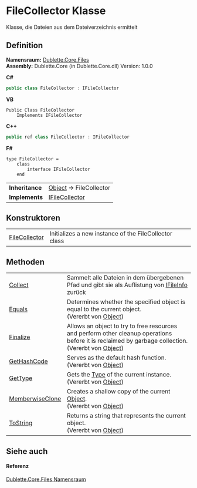 # FileCollector Klasse


Klasse, die Dateien aus dem Dateiverzeichnis ermittelt



## Definition
**Namensraum:** <a href="dbbda016-df98-cade-8718-28c8366c591c">Dublette.Core.Files</a>  
**Assembly:** Dublette.Core (in Dublette.Core.dll) Version: 1.0.0

**C#**
``` C#
public class FileCollector : IFileCollector
```
**VB**
``` VB
Public Class FileCollector
	Implements IFileCollector
```
**C++**
``` C++
public ref class FileCollector : IFileCollector
```
**F#**
``` F#
type FileCollector = 
    class
        interface IFileCollector
    end
```

<table><tr><td><strong>Inheritance</strong></td><td><a href="https://learn.microsoft.com/dotnet/api/system.object" target="_blank" rel="noopener noreferrer">Object</a>  →  FileCollector</td></tr>
<tr><td><strong>Implements</strong></td><td><a href="488486e4-d838-12d9-77be-631f084b31e6">IFileCollector</a></td></tr>
</table>



## Konstruktoren
<table>
<tr>
<td><a href="76c21898-819b-9a0a-e66a-03284569714b">FileCollector</a></td>
<td>Initializes a new instance of the FileCollector class</td></tr>
</table>

## Methoden
<table>
<tr>
<td><a href="2ec3ab18-7405-ff3a-48cd-fd9a03403132">Collect</a></td>
<td>Sammelt alle Dateien in dem übergebenen Pfad und gibt sie als Auflistung von <a href="d9482989-6c54-4f59-09d2-458b695230c7">IFileInfo</a> zurück</td></tr>
<tr>
<td><a href="https://learn.microsoft.com/dotnet/api/system.object.equals#system-object-equals(system-object)" target="_blank" rel="noopener noreferrer">Equals</a></td>
<td>Determines whether the specified object is equal to the current object.<br />(Vererbt von <a href="https://learn.microsoft.com/dotnet/api/system.object" target="_blank" rel="noopener noreferrer">Object</a>)</td></tr>
<tr>
<td><a href="https://learn.microsoft.com/dotnet/api/system.object.finalize#system-object-finalize" target="_blank" rel="noopener noreferrer">Finalize</a></td>
<td>Allows an object to try to free resources and perform other cleanup operations before it is reclaimed by garbage collection.<br />(Vererbt von <a href="https://learn.microsoft.com/dotnet/api/system.object" target="_blank" rel="noopener noreferrer">Object</a>)</td></tr>
<tr>
<td><a href="https://learn.microsoft.com/dotnet/api/system.object.gethashcode#system-object-gethashcode" target="_blank" rel="noopener noreferrer">GetHashCode</a></td>
<td>Serves as the default hash function.<br />(Vererbt von <a href="https://learn.microsoft.com/dotnet/api/system.object" target="_blank" rel="noopener noreferrer">Object</a>)</td></tr>
<tr>
<td><a href="https://learn.microsoft.com/dotnet/api/system.object.gettype#system-object-gettype" target="_blank" rel="noopener noreferrer">GetType</a></td>
<td>Gets the <a href="https://learn.microsoft.com/dotnet/api/system.type" target="_blank" rel="noopener noreferrer">Type</a> of the current instance.<br />(Vererbt von <a href="https://learn.microsoft.com/dotnet/api/system.object" target="_blank" rel="noopener noreferrer">Object</a>)</td></tr>
<tr>
<td><a href="https://learn.microsoft.com/dotnet/api/system.object.memberwiseclone#system-object-memberwiseclone" target="_blank" rel="noopener noreferrer">MemberwiseClone</a></td>
<td>Creates a shallow copy of the current <a href="https://learn.microsoft.com/dotnet/api/system.object" target="_blank" rel="noopener noreferrer">Object</a>.<br />(Vererbt von <a href="https://learn.microsoft.com/dotnet/api/system.object" target="_blank" rel="noopener noreferrer">Object</a>)</td></tr>
<tr>
<td><a href="https://learn.microsoft.com/dotnet/api/system.object.tostring#system-object-tostring" target="_blank" rel="noopener noreferrer">ToString</a></td>
<td>Returns a string that represents the current object.<br />(Vererbt von <a href="https://learn.microsoft.com/dotnet/api/system.object" target="_blank" rel="noopener noreferrer">Object</a>)</td></tr>
</table>

## Siehe auch


#### Referenz
<a href="dbbda016-df98-cade-8718-28c8366c591c">Dublette.Core.Files Namensraum</a>  
